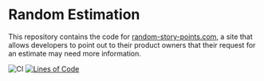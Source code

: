 # Random Estimation

This repository contains the code for [random-story-points.com](https://random-story-points.com), a site that allows developers 
to point out to their product owners that their request for an estimate may need more information.

![CI](https://github.com/Kaliumhexacyanoferrat/random-story-points/workflows/CI/badge.svg) [![Lines of Code](https://sonarcloud.io/api/project_badges/measure?project=random-story-points&metric=ncloc)](https://sonarcloud.io/dashboard?id=random-story-points)